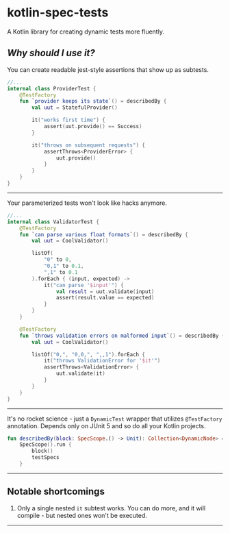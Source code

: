 # kotlin-spec-tests

A Kotlin library for creating dynamic tests more fluently.

## *Why should I use it?*

You can create readable jest-style assertions that show up as subtests.

```kotlin
//...
internal class ProviderTest {
    @TestFactory
    fun `provider keeps its state`() = describedBy {
        val uut = StatefulProvider()

        it("works first time") {
            assert(uut.provide() == Success)
        }

        it("throws on subsequent requests") {
            assertThrows<ProviderError> {
                uut.provide()
            }
        }
    }
}
```

---

Your parameterized tests won't look like hacks anymore.

```kotlin
//...
internal class ValidatorTest {
    @TestFactory
    fun `can parse various float formats`() = describedBy {
        val uut = CoolValidator()

        listOf(
            "0" to 0,
            "0,1" to 0.1,
            ",1" to 0.1
        ).forEach { (input, expected) ->
            it("can parse '$input'") {
                val result = uut.validate(input)
                assert(result.value == expected)
            }
        }
    }

    @TestFactory
    fun `throws validation errors on malformed input`() = describedBy {
        val uut = CoolValidator()

        listOf("0,", "0,0,", ",,1").forEach {
            it("throws ValidationError for '$it'")
            assertThrows<ValidationError> {
                uut.validate(it)
            }
        }
    }
}
```

---

It's no rocket science - just a `DynamicTest` wrapper that utilizes `@TestFactory` annotation. Depends only on JUnit 5
and so do all your Kotlin projects.

```kotlin
fun describedBy(block: SpecScope.() -> Unit): Collection<DynamicNode> =
    SpecScope().run {
        block()
        testSpecs
    }
```

---

## Notable shortcomings

1. Only a single nested `it` subtest works. You can do more, and it will compile - but nested ones won't be executed.

---
